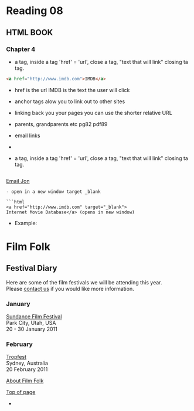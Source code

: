# Reading 08
## HTML BOOK
### Chapter 4
- a tag, inside a tag 'href' = 'url', close a tag, "text that will link" closing ta tag.
```html
<a href="http://www.imdb.com">IMDB</a>
```
- href is the url IMDB is the text the user will click
- anchor tags alow you to link out to other sites
- linking back you your pages you can use the shorter relative URL
- parents, grandparents etc pg82 pdf89
- email links
- 

- a tag, inside a tag 'href' = 'url', close a tag, "text that will link" closing ta tag.

>```html
 <a href="mailto:jon@example.org">Email Jon</a> 
 ```
- open in a new window target _blank

```html 
<a href="http://www.imdb.com" target="_blank">
Internet Movie Database</a> (opens in new window) 
```
- Example:

><html>
<head>
 <title>Links</title>
</head>
<body>
 <h1 id="top">Film Folk</h1>
 <h2>Festival Diary</h2>
 <p>Here are some of the film festivals we
 will be attending this year.<br />Please
 <a href="mailto:filmfolk@example.org">
 contact us</a> if you would like more
 information.</p>
 <h3>January</h3>
 <p><a href="http://www.sundance.org">
 Sundance Film Festival</a><br />
 Park City, Utah, USA<br />
 20 - 30 January 2011</p>
 <h3>February</h3>
 <p><a href="http://www.tropfest.com">
 Tropfest</a><br />
 Sydney, Australia<br />
 20 February 2011</p>
 <!-- additional content -->
 <p><a href="about.html">About Film Folk</a></p>
 <p><a href="#top">Top of page</a></p>
</body>
</html>

- 
